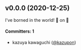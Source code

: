 ## v0.0.0 (2020-12-25)

I've borned in the world! :tada: on :christmas_tree:

#### Committers: 1
- kazuya kawaguchi ([@kazupon](https://github.com/kazupon))
